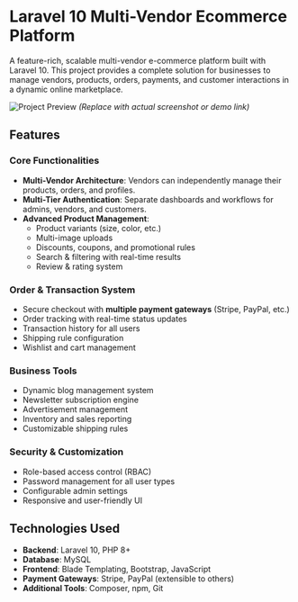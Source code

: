 # Laravel 10 Multi-Vendor Ecommerce Platform

A feature-rich, scalable multi-vendor e-commerce platform built with Laravel 10. This project provides a complete solution for businesses to manage vendors, products, orders, payments, and customer interactions in a dynamic online marketplace.

![Project Preview](https://via.placeholder.com/800x400?text=Multi-Vendor+Ecommerce+Demo) *(Replace with actual screenshot or demo link)*

## Features

### Core Functionalities
- **Multi-Vendor Architecture**: Vendors can independently manage their products, orders, and profiles.
- **Multi-Tier Authentication**: Separate dashboards and workflows for admins, vendors, and customers.
- **Advanced Product Management**:
  - Product variants (size, color, etc.)
  - Multi-image uploads
  - Discounts, coupons, and promotional rules
  - Search & filtering with real-time results
  - Review & rating system

### Order & Transaction System
- Secure checkout with **multiple payment gateways** (Stripe, PayPal, etc.)
- Order tracking with real-time status updates
- Transaction history for all users
- Shipping rule configuration
- Wishlist and cart management

### Business Tools
- Dynamic blog management system
- Newsletter subscription engine
- Advertisement management
- Inventory and sales reporting
- Customizable shipping rules

### Security & Customization
- Role-based access control (RBAC)
- Password management for all user types
- Configurable admin settings
- Responsive and user-friendly UI

## Technologies Used
- **Backend**: Laravel 10, PHP 8+
- **Database**: MySQL
- **Frontend**: Blade Templating, Bootstrap, JavaScript
- **Payment Gateways**: Stripe, PayPal (extensible to others)
- **Additional Tools**: Composer, npm, Git

